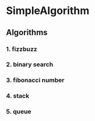 SimpleAlgorithm
===

## Algorithms
### 1. fizzbuzz
### 2. binary search
### 3. fibonacci number
### 4. stack
### 5. queue
